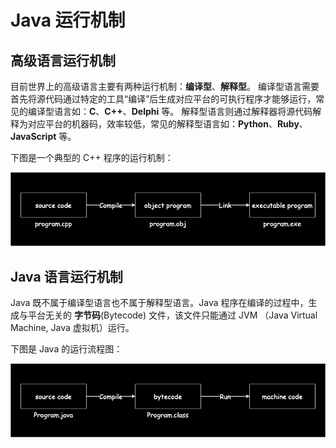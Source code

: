 # Java 运行机制

## 高级语言运行机制

目前世界上的高级语言主要有两种运行机制：**编译型**、**解释型**。
编译型语言需要首先将源代码通过特定的工具“编译”后生成对应平台的可执行程序才能够运行，常见的编译型语言如：**C**、**C++**、**Delphi** 等。
解释型语言则通过解释器将源代码解释为对应平台的机器码，效率较低，常见的解释型语言如：**Python**、**Ruby**、**JavaScript** 等。

下图是一个典型的 C++ 程序的运行机制：

![compile-lang.png](./img/intro-java-runtime/compile-lang.png)

## Java 语言运行机制

Java 既不属于编译型语言也不属于解释型语言。Java 程序在编译的过程中，生成与平台无关的 **字节码**(Bytecode) 文件，该文件只能通过 JVM
（Java Virtual Machine, Java 虚拟机）运行。

下图是 Java 的运行流程图：

![java-runtime.png](./img/intro-java-runtime/java-runtime.png)
